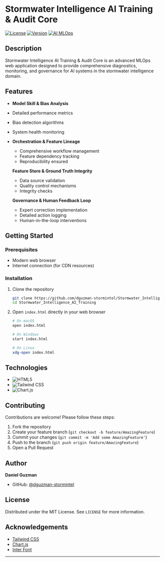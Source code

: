 #  Stormwater Intelligence AI Training & Audit Core

[![License](https://img.shields.io/badge/License-MIT-blue.svg)](https://opensource.org/licenses/MIT)
[![Version](https://img.shields.io/badge/version-1.0.0-green.svg)](https://github.com/dguzman-stormintel/Stormwater_Intelligence_AI_Training)
[![AI MLOps](https://img.shields.io/badge/MLOps-AI%20Governance-orange)](https://en.wikipedia.org/wiki/MLOps)

##  Description

Stormwater Intelligence AI Training & Audit Core is an advanced MLOps web application designed to provide comprehensive diagnostics, monitoring, and governance for AI systems in the stormwater intelligence domain.



##  Features

-  **Model Skill & Bias Analysis**
  - Detailed performance metrics
  - Bias detection algorithms
  - System health monitoring

- **Orchestration & Feature Lineage**
  - Comprehensive workflow management
  - Feature dependency tracking
  - Reproducibility ensured

   **Feature Store & Ground Truth Integrity**
  - Data source validation
  - Quality control mechanisms
  - Integrity checks

   **Governance & Human Feedback Loop**
  - Expert correction implementation
  - Detailed action logging
  - Human-in-the-loop interventions

##  Getting Started

### Prerequisites

- Modern web browser
- Internet connection (for CDN resources)

### Installation

1. Clone the repository
   ```bash
   git clone https://github.com/dguzman-stormintel/Stormwater_Intelligence_AI_Training.git
   cd Stormwater_Intelligence_AI_Training
   ```

2. Open `index.html` directly in your web browser
   ```bash
   # On macOS
   open index.html
   
   # On Windows
   start index.html
   
   # On Linux
   xdg-open index.html
   ```

##  Technologies

- ![HTML5](https://img.shields.io/badge/-HTML5-E34F26?logo=html5&logoColor=white)
- ![Tailwind CSS](https://img.shields.io/badge/-Tailwind%20CSS-38B2AC?logo=tailwind-css&logoColor=white)
- ![Chart.js](https://img.shields.io/badge/-Chart.js-FF6384?logo=chart.js&logoColor=white)

## Contributing

Contributions are welcome! Please follow these steps:

1. Fork the repository
2. Create your feature branch (`git checkout -b feature/AmazingFeature`)
3. Commit your changes (`git commit -m 'Add some AmazingFeature'`)
4. Push to the branch (`git push origin feature/AmazingFeature`)
5. Open a Pull Request


## Author

**Daniel Guzman**
- GitHub: [@dguzman-stormintel](https://github.com/dguzman-stormintel)

## License

Distributed under the MIT License. See `LICENSE` for more information.

## Acknowledgements

- [Tailwind CSS](https://tailwindcss.com/)
- [Chart.js](https://www.chartjs.org/)
- [Inter Font](https://fonts.google.com/specimen/Inter)

---

